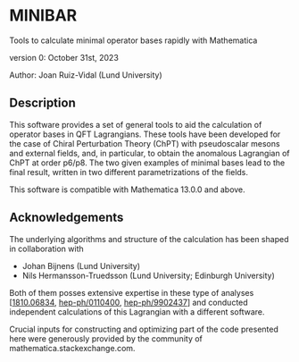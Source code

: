 # MINIBAR

Tools to calculate minimal operator bases rapidly with Mathematica

version 0: October 31st, 2023

Author: Joan Ruiz-Vidal (Lund University)

## Description

This software provides a set of general tools to aid the calculation of operator bases in QFT Lagrangians.
These tools have been developed for the case of Chiral Perturbation Theory (ChPT) with pseudoscalar mesons and external fields, and, in particular, to obtain the anomalous Lagrangian of ChPT at order p6/p8. The two given examples of minimal bases lead to the final result, written in two different parametrizations of the fields.

This software is compatible with Mathematica 13.0.0 and above.

## Acknowledgements

The underlying algorithms and structure of the calculation has been shaped in collaboration with 
 - Johan Bijnens (Lund University)
 - Nils Hermansson-Truedsson (Lund University; Edinburgh University) 

Both of them posses extensive expertise in these type of analyses [[1810.06834](https://arxiv.org/abs/1810.06834), [hep-ph/0110400](https://arxiv.org/abs/hep-ph/0110400), [hep-ph/9902437](https://arxiv.org/abs/hep-ph/9902437)] and conducted independent calculations of this Lagrangian with a different software.

Crucial inputs for constructing and optimizing part of the code presented here were generously provided by the community of mathematica.stackexchange.com.


